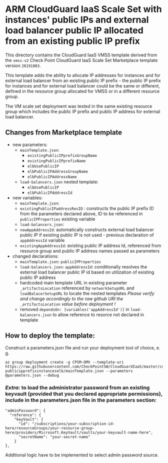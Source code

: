 # ARM CloudGuard IaaS Scale Set with instances' public IPs and external load balancer public IP allocated from an existing public IP prefix

This directory contains the CloudGuard IaaS VMSS template derived from the `vmss-v2` Check Point CloudGuard IaaS Scale Set Marketplace template version `20191003`.

This template adds the ability to allocate IP addresses for instances and for external load balancer from an existing public IP prefix - the public IP prefix for instances and for external load balancer could be the same or different, defined in the resource group allocated for VMSS or in a different resource group.

The VM scale set deployment was tested in the same existing resource group which includes the public IP prefix and public IP address for external load balancer.

## Changes from Marketplace template
* new parameters:
  * `mainTemplate.json`:
    - `existingPublicIPprefixGroupName`
    - `existingPublicIPprefixName`
    - `elbUsePublicIP`
    - `elbPublicIPAddressGroupName`
    - `elbPublicIPAddressName`
  * `load-balancers.json` nested template:
	- `elbUsePublicIP`
    - `elbPublicIPAddressId`
* new variables:
  *  `mainTemplate.json`:
    - `existingPublicIPaddressResID` : constructs the public IP prefix ID from the parameters declared above, ID to be referenced in `publicIPProperties` existing variable
  *  `load-balancers.json`:
    - `newAppAddressId`: automatically constructs external load balancer public IP if existing public IP is not used - previous declaration of `appAddressId` variable
	- `existingAppAddressId`: existing public IP address Id, referenced from resource group and public IP address names passed as parameters
* changed declarations:
  - `mainTemplate.json`: `publicIPProperties`
  - `load-balancers.json`: `appAddressId`: conditionally resolves the external load balancer public IP id based on utilization of existing public IP address
  - hardcoded main template URL in existing parameter `_artifactsLocation` referenced by `networkSetupURL` and `loadBalacerSetupURL` to locate the nested templates
  *Please verify and change accordingly to the raw github URI the `_artifactsLocation` value before deployment !*
  - removed `dependsOn: [variables('appAddressId')]` in `load-balancers.json` to allow reference to resorce not declared in template

## How to deploy the template:

Construct a parameters.json file and run your deployment tool of choice, e. g.

```
az group deployment create -g CPSM-OMV --template-uri https://raw.githubusercontent.com/CheckPointSW/CloudGuardIaaS/master/contrib/azure/templates/vmss-publicipprefixinstanceselb/mainTemplate.json --parameters @parameters.json --debug
```

### *Extra*: to load the administrator password from an existing keyvault (provided that you declared appropriate permissions), include in the parameters.json file in the parameters section:
```
"adminPassword": {
  "reference": {
    "keyVault": {
      "id": "/subscriptions/your-subscription-id-here/resourceGroups/your-resource-group-here/providers/Microsoft.KeyVault/vaults/your-keyvault-name-here",
      "secretName": "your-secret-name"
    } 
},
```
Additional logic have to be implemented to select admin password source.